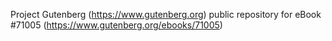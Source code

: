 Project Gutenberg (https://www.gutenberg.org) public repository for eBook #71005 (https://www.gutenberg.org/ebooks/71005)
